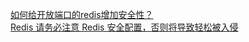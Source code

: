 





[如何给开放端口的redis增加安全性？](https://zhuanlan.zhihu.com/p/121523039)  
[Redis 请务必注意 Redis 安全配置，否则将导致轻松被入侵](https://ruby-china.org/topics/28094)  
[]()  


